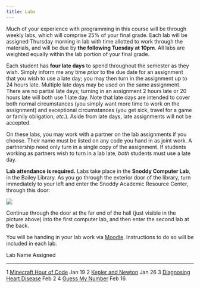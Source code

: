```yaml
---
title: Labs
---
```


Much of your experience with programming in this course will be
through weekly labs, which will comprise 25% of your final grade. Each
lab will be assigned Thursday morning in lab with time allotted to
work through the materials, and will be due by **the following Tuesday
at 10pm**. All labs are weighted equally within the lab portion of
your final grade.

Each student has **four late days** to spend throughout the semester
as they wish.  Simply inform me any time *prior* to the due date for
an assignment that you wish to use a late day; you may then turn in
the assignment up to 24 hours late.  Multiple late days may be used on
the same assignment.  There are no partial late days; turning in an
assignment 2 hours late or 20 hours late will both use 1 late day.
Note that late days are intended to cover both normal circumstances
(you simply want more time to work on the assignment) and exceptional
circumstances (you get sick, travel for a game or family obligation,
*etc.*).  Aside from late days, late assignments will not be accepted.

On these labs, you may work with a partner on the lab assignments if
you choose. Their name must be listed on any code you hand in as joint
work.  A partnership need only turn in a single copy of the
assignment.  If students working as partners wish to turn in a lab
late, *both* students must use a late day.

**Lab attendance is required.** Labs take place in the **Snoddy Computer
Lab**, in the Bailey Library. As you go through the exterior door of the
library, turn immediately to your left and enter the Snoddy Academic
Resource Center, through this door:

![](https://www.hendrix.edu/uploadedImages/Bailey_Library/Snoddy.jpg)

Continue through the door at the far end of the hall (just visible in
the picture above) into the first computer lab, and then enter the
second lab at the back.

You will be handing in your lab work via
[Moodle](http://moodle.hendrix.edu). Instructions to do so will be
included in each lab.

  Lab   Name                                                                          Assigned
  ----- --------------------------------------------------                            ----------
  1     [Minecraft Hour of Code](labs/lab1.html)                                      Jan 19
  2     [Kepler and Newton](http://mgoadric.github.io/csci150/labs/lab2.html)         Jan 26
  3     [Diagnosing Heart Disease](http://mgoadric.github.io/csci150/labs/lab3.html)  Feb 2
  4     [Guess My Number](labs/guess.html)                                            Feb 16

<!--
  5     [CodingBat](http://mgoadric.github.io/csci150/labs/lab5.html)                 Feb 16
  6     [Mutation is the Word](http://mgoadric.github.io/csci150/labs/lab6.html)      Feb 23
  7     [Caesar's Secrets](http://mgoadric.github.io/csci150/labs/lab7.html)          Mar 1
  8     [Fractal Recursion](http://mgoadric.github.io/csci150/labs/lab8.html)         Mar 15
  9     [Sentiment Analysis](static/lab9.html)                                        Mar 29
  10    [On Stuckness and debugging](static/lab10.html)                               Apr 5
  11    [Die Hard III](http://mgoadric.github.io/csci150/labs/lab11.html)             Apr 12
  12    [Processing](http://mgoadric.github.io/csci150/labs/lab12.html)               Apr 19
  13    Final project workshop (optional, **9am-11am**)                               Apr 26
-->
